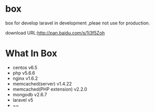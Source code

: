 # box
box for develop laravel in development ,pleae not use for production. 

download URL:http://pan.baidu.com/s/1i3f5Zoh

# What In Box

* centos v6.5
* php v5.6.6
* nginx v1.6.2
* memcached(server) v1.4.22
* memcached(PHP extension) v2.2.0
* mongodb v2.6.7
* laravel v5
* ~~
